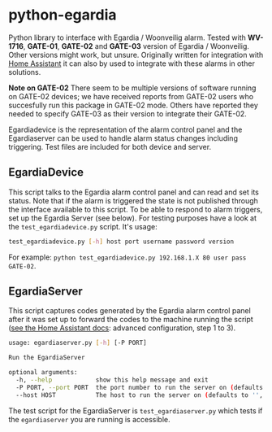 # python-egardia
Python library to interface with Egardia / Woonveilig alarm. Tested with **WV-1716**, **GATE-01**, **GATE-02** and **GATE-03** version of Egardia / Woonveilig. Other versions might work, but unsure. Originally written for integration with [Home Assistant](home-assistant.io) it can also by used to integrate with these alarms in other solutions.

**Note on GATE-02**
There seem to be multiple versions of software running on GATE-02 devices; we have received reports from GATE-02 users who succesfully run this package in GATE-02 mode. Others have reported they needed to specify GATE-03 as their version to integrate their GATE-02.

Egardiadevice is the representation of the alarm control panel and the Egardiaserver can be used to handle alarm status changes including triggering. Test files are included for both device and server. 

## EgardiaDevice ##
This script talks to the Egardia alarm control panel and can read and set its status. Note that if the alarm is triggered the state is not published through the interface available to this script. To be able to respond to alarm triggers, set up the Egardia Server (see below). For testing purposes have a look at the `test_egardiadevice.py` script. It's usage:
```bash
test_egardiadevice.py [-h] host port username password version
```
For example:
`python test_egardiadevice.py 192.168.1.X 80 user pass GATE-02`.

## EgardiaServer ##
This script captures codes generated by the Egardia alarm control panel after it was set up to forward the codes to the machine running the script ([see the Home Assistant docs](https://home-assistant.io/components/egardia#advanced-configuration): advanced configuration, step 1 to 3).

```bash
usage: egardiaserver.py [-h] [-P PORT]

Run the EgardiaServer

optional arguments:
  -h, --help            show this help message and exit
  -P PORT, --port PORT  the port number to run the server on (defaults to 52010)
  --host HOST           The host to run the server on (defaults to '', which is localhost). Specify this the IP address of your machine if you are having issues receiving messages.
```

The test script for the EgardiaServer is `test_egardiaserver.py` which tests if the `egardiaserver` you are running is accessible.
